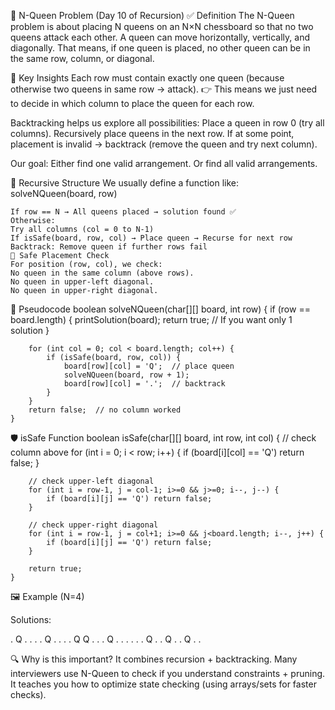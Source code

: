📘 N-Queen Problem (Day 10 of Recursion)
✅ Definition
    The N-Queen problem is about placing N queens on an N×N chessboard so that no two queens attack each other.
    A queen can move horizontally, vertically, and diagonally.
    That means, if one queen is placed, no other queen can be in the same row, column, or diagonal.

🧠 Key Insights
    Each row must contain exactly one queen (because otherwise two queens in same row → attack).
    👉 This means we just need to decide in which column to place the queen for each row.

Backtracking helps us explore all possibilities:
    Place a queen in row 0 (try all columns).
    Recursively place queens in the next row.
    If at some point, placement is invalid → backtrack (remove the queen and try next column).

Our goal:
    Either find one valid arrangement.
    Or find all valid arrangements.

🎯 Recursive Structure
    We usually define a function like:
    solveNQueen(board, row)

    If row == N → All queens placed → solution found ✅
    Otherwise:
    Try all columns (col = 0 to N-1)
    If isSafe(board, row, col) → Place queen → Recurse for next row
    Backtrack: Remove queen if further rows fail
    🏰 Safe Placement Check
    For position (row, col), we check:
    No queen in the same column (above rows).
    No queen in upper-left diagonal.
    No queen in upper-right diagonal.

📑 Pseudocode
    boolean solveNQueen(char[][] board, int row) {
        if (row == board.length) {
            printSolution(board);
            return true;  // If you want only 1 solution
        }

        for (int col = 0; col < board.length; col++) {
            if (isSafe(board, row, col)) {
                board[row][col] = 'Q';  // place queen
                solveNQueen(board, row + 1);
                board[row][col] = '.';  // backtrack
            }
        }
        return false;  // no column worked
    }

🛡 isSafe Function
    boolean isSafe(char[][] board, int row, int col) {
        // check column above
        for (int i = 0; i < row; i++) {
            if (board[i][col] == 'Q') return false;
        }

        // check upper-left diagonal
        for (int i = row-1, j = col-1; i>=0 && j>=0; i--, j--) {
            if (board[i][j] == 'Q') return false;
        }

        // check upper-right diagonal
        for (int i = row-1, j = col+1; i>=0 && j<board.length; i--, j++) {
            if (board[i][j] == 'Q') return false;
        }

        return true;
    }

🖼 Example (N=4)

Solutions:

. Q . .       . . Q .
. . . Q       Q . . .
Q . . .       . . . Q
. . Q .       . Q . .

🔍 Why is this important?
    It combines recursion + backtracking.
    Many interviewers use N-Queen to check if you understand constraints + pruning.
    It teaches you how to optimize state checking (using arrays/sets for faster checks).